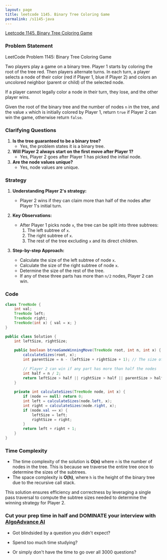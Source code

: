 ```yaml
---
layout: page
title: leetcode 1145. Binary Tree Coloring Game
permalink: /s1145-java
---
```

[Leetcode 1145. Binary Tree Coloring Game](https://algoadvance.github.io/algoadvance/l1145)
### Problem Statement
LeetCode Problem 1145: Binary Tree Coloring Game

Two players play a game on a binary tree. Player 1 starts by coloring the root of the tree red. Then players alternate turns. In each turn, a player selects a node of their color (red if Player 1, blue if Player 2) and colors an uncolored neighbor (parent or child) of the selected node.

If a player cannot legally color a node in their turn, they lose, and the other player wins.

Given the root of the binary tree and the number of nodes `n` in the tree, and the value `x` which is initially colored by Player 1, return `true` if Player 2 can win the game, otherwise return `false`.

### Clarifying Questions
1. **Is the tree guaranteed to be a binary tree?**
   - Yes, the problem states it is a binary tree.
2. **Will Player 2 always start on the first move after Player 1?**
   - Yes, Player 2 goes after Player 1 has picked the initial node.
3. **Are the node values unique?**
   - Yes, node values are unique.

### Strategy
1. **Understanding Player 2's strategy:**
   - Player 2 wins if they can claim more than half of the nodes after Player 1's initial turn.
   
2. **Key Observations:**
   - After Player 1 picks node `x`, the tree can be split into three subtrees:
     1. The left subtree of `x`.
     2. The right subtree of `x`.
     3. The rest of the tree excluding `x` and its direct children.
     
3. **Step-by-step Approach:**
   - Calculate the size of the left subtree of node `x`.
   - Calculate the size of the right subtree of node `x`.
   - Determine the size of the rest of the tree.
   - If any of these three parts has more than `n/2` nodes, Player 2 can win.

### Code

```java
class TreeNode {
    int val;
    TreeNode left;
    TreeNode right;
    TreeNode(int x) { val = x; }
}

public class Solution {
    int leftSize, rightSize;
    
    public boolean btreeGameWinningMove(TreeNode root, int n, int x) {
        calculateSizes(root, x);
        int parentSize = n - (leftSize + rightSize + 1); // The size of the remaining tree excluding node x and its children
        
        // Player 2 can win if any part has more than half the nodes
        int half = n / 2;
        return leftSize > half || rightSize > half || parentSize > half;
    }
    
    private int calculateSizes(TreeNode node, int x) {
        if (node == null) return 0;
        int left = calculateSizes(node.left, x);
        int right = calculateSizes(node.right, x);
        if (node.val == x) {
            leftSize = left;
            rightSize = right;
        }
        return left + right + 1;
    }
}
```

### Time Complexity
- The time complexity of the solution is **O(n)** where `n` is the number of nodes in the tree. This is because we traverse the entire tree once to determine the sizes of the subtrees.
- The space complexity is **O(h)**, where `h` is the height of the binary tree due to the recursive call stack.

This solution ensures efficiency and correctness by leveraging a single pass traversal to compute the subtree sizes needed to determine the winning strategy for Player 2.


### Cut your prep time in half and DOMINATE your interview with [AlgoAdvance AI](https://algoAdvance.com)

- Got blindsided by a question you didn't expect?

- Spend too much time studying?

- Or simply don't have the time to go over all 3000 questions?

